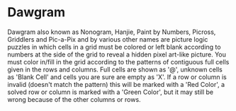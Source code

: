 # Dawgram
Dawgram also known as Nonogram, Hanjie, Paint by Numbers, Picross, Griddlers and Pic-a-Pix and by various other names are picture logic puzzles in which cells in a grid must be colored or left blank according to numbers at the side of the grid to reveal a hidden pixel art-like picture. You must color in/fill in the grid according to the patterns of contiguous full cells given in the rows and columns. Full cells are shown as '@', unknown cells as 'Blank Cell' and cells you are sure are empty as 'X'. If a row or column is invalid (doesn't match the pattern) this will be marked with a 'Red Color', a solved row or column is marked with a 'Green Color', but it may still be wrong because of the other columns or rows.
